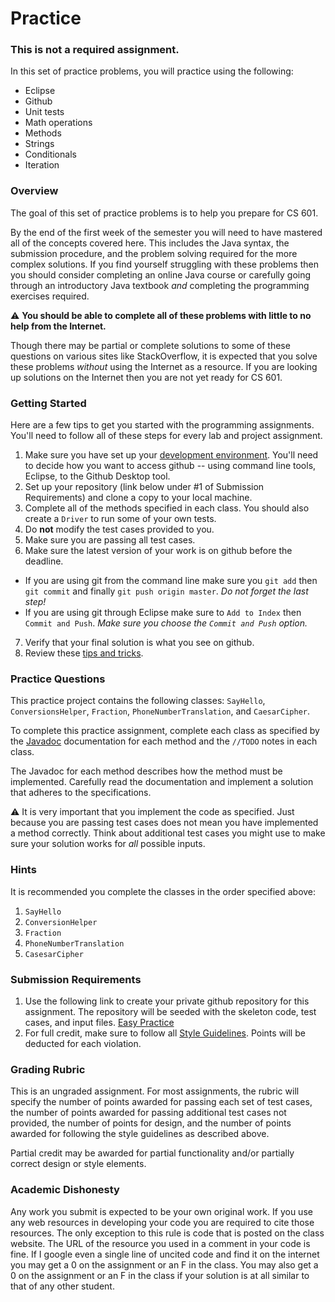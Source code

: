 Practice
========

### This is not a required assignment.

In this set of practice problems, you will practice using the following:

- Eclipse
- Github
- Unit tests
- Math operations
- Methods
- Strings
- Conditionals
- Iteration

### Overview

The goal of this set of practice problems is to help you prepare for CS 601.

By the end of the first week of the semester you will need to have mastered all of the concepts covered here. This includes the Java syntax, the submission procedure, and the problem solving required for the more complex solutions. If you find yourself struggling with these problems then you should consider completing an online Java course or carefully going through an introductory Java textbook *and* completing the programming exercises required.

:warning: **You should be able to complete all of these problems with little to no help from the Internet.**

Though there may be partial or complete solutions to some of these questions on various sites like StackOverflow, it is expected that you solve these problems *without* using the Internet as a resource. If you are looking up solutions on the Internet then you are not yet ready for CS 601. 

### Getting Started

Here are a few tips to get you started with the programming assignments. You'll need to follow all of these steps for every lab and project assignment.

1. Make sure you have set up your [development environment](https://github.com/CS601-F18/notes/blob/master/admin/devenvironment.md). You'll need to decide how you want to access github -- using command line tools, Eclipse, to the Github Desktop tool.
2. Set up your repository (link below under #1 of Submission Requirements) and clone a copy to your local machine.
3. Complete all of the methods specified in each class. You should also create a `Driver` to run some of your own tests. 
4. Do **not** modify the test cases provided to you.
5. Make sure you are passing all test cases.
6. Make sure the latest version of your work is on github before the deadline.
  - If you are using git from the command line make sure you `git add` then `git commit` and finally `git push origin master`. *Do not forget the last step!*
  - If you are using git through Eclipse make sure to `Add to Index` then `Commit and Push`. *Make sure you choose the `Commit and Push` option.*
7. Verify that your final solution is what you see on github.
8. Review these [tips and tricks](https://github.com/CS601-F18/notes/blob/master/admin/tips.md).

### Practice Questions

This practice project contains the following classes: `SayHello`, `ConversionsHelper`, `Fraction`, `PhoneNumberTranslation`, and `CaesarCipher`. 

To complete this practice assignment, complete each class as specified by the [Javadoc](http://www.oracle.com/technetwork/articles/java/index-jsp-135444.html) documentation for each method and the `//TODO` notes in each class. 

The Javadoc for each method describes how the method must be implemented. Carefully read the documentation and implement a solution that adheres to the specifications.

:warning: It is very important that you implement the code as specified. Just because you are passing test cases does not mean you have implemented a method correctly. Think about additional test cases you might use to make sure your solution works for *all* possible inputs.

### Hints

It is recommended you complete the classes in the order specified above:

1. `SayHello`
2. `ConversionHelper`
3. `Fraction`
4. `PhoneNumberTranslation`
5. `CasesarCipher`

### Submission Requirements

1. Use the following link to create your private github repository for this assignment. The repository will be seeded with the skeleton code, test cases, and input files. [Easy Practice](https://classroom.github.com/a/lCzzJRge)
2. For full credit, make sure to follow all [Style Guidelines](https://github.com/CS601-F18/notes/blob/master/admin/style.md). Points will be deducted for each violation.

### Grading Rubric

This is an ungraded assignment. For most assignments, the rubric will specify the number of points awarded for passing each set of test cases, the number of points awarded for passing additional test cases not provided, the number of points for design, and the number of points awarded for following the style guidelines as described above.

Partial credit may be awarded for partial functionality and/or partially correct design or style elements.

### Academic Dishonesty

Any work you submit is expected to be your own original work. If you use any web resources in developing your code you are required to cite those resources. The only exception to this rule is code that is posted on the class website. The URL of the resource you used in a comment in your code is fine. If I google even a single line of uncited code and find it on the internet you may get a 0 on the assignment or an F in the class. You may also get a 0 on the assignment or an F in the class if your solution is at all similar to that of any other student.